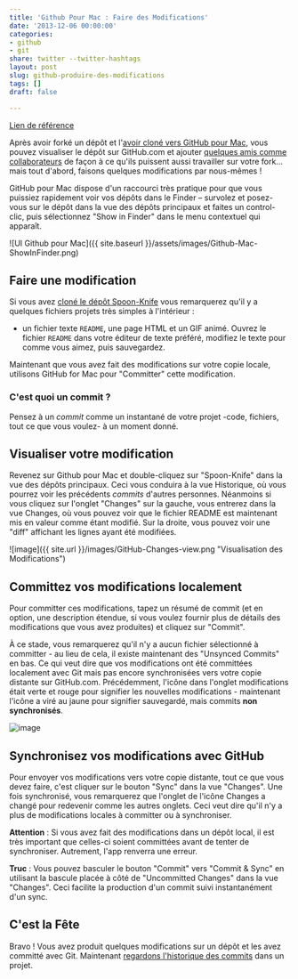 ```yaml
---
title: 'Github Pour Mac : Faire des Modifications'
date: '2013-12-06 00:00:00'
categories:
- github
- git
share: twitter --twitter-hashtags
layout: post
slug: github-produire-des-modifications
tags: []
draft: false

---
```

[Lien de référence](https://help.github.com/articles/making-changes)

Après avoir forké un dépôt et l'[avoir cloné vers GitHub pour Mac](2013/12/06/GitHub-pour-mac-travailler-avec-des-repos/), vous pouvez visualiser le dépôt sur GitHub.com et ajouter [quelques amis comme collaborateurs](https://help.github.com/articles/how-do-i-add-a-collaborator) de façon à ce qu'ils puissent aussi travailler sur votre fork… mais tout d'abord, faisons quelques modifications par nous-mêmes ! 

GitHub pour Mac dispose d'un raccourci très pratique pour que vous puissiez rapidement voir vos dépôts dans le Finder – survolez et posez-vous sur le dépôt dans la vue des dépôts principaux et faites un control-clic, puis sélectionnez "Show in Finder" dans le menu contextuel qui apparaît.


![UI Github pour Mac]({{ site.baseurl }}/assets/images/Github-Mac-ShowInFinder.png)

## Faire une modification

Si vous avez [cloné le dépôt Spoon-Knife](/2013/12/06/github-pour-mac-travailler-avec-des-repos/) vous remarquerez qu'il y a quelques fichiers projets très simples à l'intérieur : 
- un fichier texte `README`, une page HTML et un GIF animé.  Ouvrez le fichier `README` dans votre éditeur de texte préféré, modifiez le texte pour comme vous aimez, puis sauvegardez.

Maintenant que vous avez fait des modifications sur votre copie locale, utilisons GitHub for Mac pour "Committer" cette modification.

### C'est quoi un commit ?

Pensez à un *commit* comme un instantané de votre projet -code, fichiers, tout ce que vous voulez- à un moment donné.

## Visualiser votre modification

Revenez sur Github pour Mac et double-cliquez sur "Spoon-Knife" dans la vue des dépôts principaux. Ceci vous conduira à la vue Historique, où vous pourrez voir les précédents *commits* d'autres personnes. Néanmoins si vous cliquez sur l'onglet "Changes" sur la gauche, vous entrerez dans la vue Changes, où vous pouvez voir que le fichier README est maintenant mis en valeur comme étant modifié. Sur la droite, vous pouvez voir une "diff" affichant les lignes ayant été modifiées.

![image]({{ site.url }}/images/GitHub-Changes-view.png "Visualisation des Modifications")


## Committez vos modifications localement

Pour committer ces modifications, tapez un résumé de commit (et en option, une description étendue, si vous voulez fournir plus de détails des modifications que vous avez produites) et cliquez sur "Commit".

À ce stade, vous remarquerez qu'il n'y a aucun fichier sélectionné à committer - au lieu de cela, il existe maintenant des "Unsynced Commits" en bas. Ce qui veut dire que vos modifications ont été committées localement avec Git mais pas encore synchronisées vers votre copie distante sur GitHub.com. Précédemment, l'icône dans l'onglet modifications était verte et rouge pour signifier  les nouvelles modifications - maintenant l'icône a viré au jaune pour signifier sauvegardé, mais commits **non synchronisés**.

![image](2013/12/06/github-pour-mac-travailler-avec-des-repos/)

## Synchronisez vos modifications avec GitHub

Pour envoyer vos modifications vers votre copie distante, tout ce que vous devez faire, c'est cliquer sur le bouton "Sync" dans la vue "Changes". Une fois synchronisé, vous remarquerez que l'onglet de l'icône Changes a changé pour redevenir comme les autres onglets. Ceci veut dire qu'il n'y a plus de modifications locales à committer ou à synchroniser.

**Attention** : Si vous avez fait des modifications dans un dépôt local, il est très important que celles-ci soient committées avant de tenter de synchroniser. Autrement, l'app renverra une erreur.

**Truc** : Vous pouvez basculer le bouton "Commit" vers  "Commit & Sync" en utilisant la bascule placée à côté de "Uncommitted Changes" dans la vue "Changes". Ceci facilite la production d'un commit suivi instantanément d'un sync.

## C'est la Fête 

Bravo ! Vous avez produit quelques modifications sur un dépôt et les avez committé avec Git. Maintenant [regardons l'historique des commits](https://help.github.com/articles/viewing-previous-commits) dans un projet.

